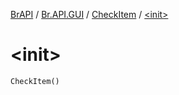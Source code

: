 [BrAPI](../../index.md) / [Br.API.GUI](../index.md) / [CheckItem](index.md) / [&lt;init&gt;](./-init-.md)

# &lt;init&gt;

`CheckItem()`